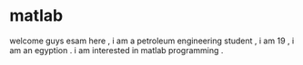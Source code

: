 # matlab

welcome guys 
esam here , i am a petroleum engineering student , i am 19 , i am an egyption .
i am interested in matlab programming .

